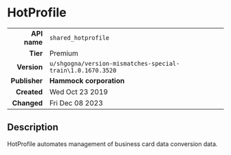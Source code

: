 # HotProfile
| | |
|-:|-|
|**API name**|`shared_hotprofile`|
|**Tier**|Premium|
|**Version**|`u/shgogna/version-mismatches-special-train\1.0.1670.3520`|
|**Publisher**|**Hammock corporation**|
|**Created**|Wed Oct 23 2019|
|**Changed**|Fri Dec 08 2023|

## Description
HotProfile automates management of business card data conversion data.
